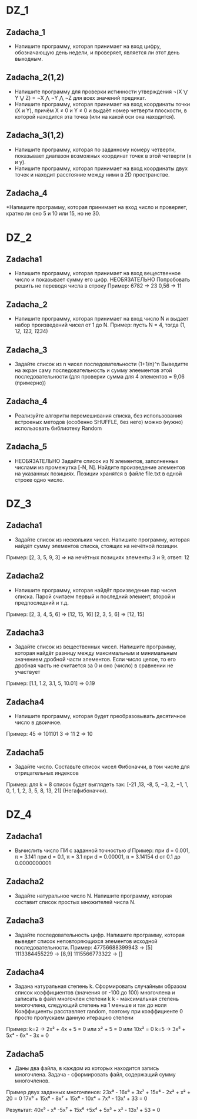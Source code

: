 # DZ_1
## Zadacha_1
* Напишите программу, которая принимает на вход цифру, обозначающую день недели, и проверяет, является ли этот день выходным.

## Zadacha_2(1,2)
* Напишите программу для проверки истинности утверждения ¬(X ⋁ Y ⋁ Z) = ¬X ⋀ ¬Y ⋀ ¬Z для всех значений предикат.
* Напишите программу, которая принимает на вход координаты точки (X и Y), причём X ≠ 0 и Y ≠ 0 и выдаёт номер четверти плоскости, в которой находится эта точка (или на какой оси она находится).

## Zadacha_3(1,2)
* Напишите программу, которая по заданному номеру четверти, показывает диапазон возможных координат точек в этой четверти (x и y).
* Напишите программу, которая принимает на вход координаты двух точек и находит расстояние между ними в 2D пространстве.

## Zadacha_4
*Напишите программу, которая принимает на вход число и проверяет, кратно ли оно 5 и 10 или 15, но не 30.

# DZ_2
## Zadacha1
* Напишите программу, которая принимает на вход вещественное число и показывает сумму его цифр.
НЕОБЯЗАТЕЛЬНО Попробовать решить не переводя числа в строку
Пример:
6782 -> 23
0,56 -> 11

## Zadacha_2
* Напишите программу, которая принимает на вход число N и выдает набор произведений чисел от 1 до N.
Пример:
пусть N = 4, тогда (1, 1*2, 1*2*3, 1*2*3*4)

## Zadacha_3
* Задайте список из n чисел последовательности (1+1/n)^n
Выведитте на экран саму последовательность и сумму элеементов этой последовательности (для проверки сумма для 4 элементов = 9,06 (примерно))

## Zadacha_4
* Реализуйте алгоритм перемешивания списка, без использования встроеных методов (особенно SHUFFLE, без него) можно (нужно) использовать библиотеку Random

 ## Zadacha_5
* НЕОБЯЗАТЕЛЬНО Задайте список из N элементов, заполненных числами из промежутка [-N, N]. Найдите произведение элементов на указанных позициях. Позиции хранятся в файле file.txt в одной строке одно число.

# DZ_3
## Zadacha1
* Задайте список из нескольких чисел. Напишите программу, которая найдёт сумму элементов списка, стоящих на нечётной позиции.

Пример:
[2, 3, 5, 9, 3] => на нечётных позициях элементы 3 и 9, ответ: 12

## Zadacha2
* Напишите программу, которая найдёт произведение пар чисел списка. Парой считаем первый и последний элемент, второй и предпоследний и т.д.

Пример:
[2, 3, 4, 5, 6] => [12, 15, 16]
[2, 3, 5, 6] => [12, 15]

## Zadacha3
* Задайте список из вещественных чисел. Напишите программу, которая найдёт разницу между максимальным и минимальным значением дробной части элементов. Если число целое, то его дробная часть не считается за 0 и оно (число) в сравнении не участвует

Пример:
[1.1, 1.2, 3.1, 5, 10.01] => 0.19

## Zadacha4
* Напишите программу, которая будет преобразовывать десятичное число в двоичное.

Пример:
45 => 101101
3 => 11
2 => 10

## Zadacha5
* Задайте число. Составьте список чисел Фибоначчи, в том числе для отрицательных индексов

Пример:
для k = 8 список будет выглядеть так: [-21 ,13, -8, 5, −3, 2, −1, 1, 0, 1, 1, 2, 3, 5, 8, 13, 21] (Негафибоначчи).

# DZ_4
## Zadacha1
* Вычислить число ПИ c заданной точностью *d*
Пример:
при d = 0.001, π = 3.141
при d = 0.1, π = 3.1
при d = 0.00001, π = 3.14154
d от 0.1 до 0.0000000001

## Zadacha2
* Задайте натуральное число N. Напишите программу, которая составит список простых множителей числа N.

## Zadacha3
* Задайте последовательность цифр. Напишите программу, которая выведет список неповторяющихся элементов
исходной последовательности.
Пример:
47756688399943 -> [5]
1113384455229 -> [8,9]
1115566773322 -> []

## Zadacha4
* Задана натуральная степень k. Сформировать случайным образом список коэффициентов (значения от -100 до 100)
многочлена и записать в файл многочлен степени k
k - максимальная степень многочлена, следующий степень на 1 меньше и так до ноля
Коэффициенты расставляет random, поэтому при коэффициенте 0 просто пропускаем данную итерацию степени

Пример:
k=2 -> 2x² + 4x + 5 = 0 или x² + 5 = 0 или 10x² = 0
k=5 -> 3x⁵ + 5x⁴ - 6x³ - 3x = 0

## Zadacha5
* Даны два файла, в каждом из которых находится запись многочлена.
Задача - сформировать файл, содержащий сумму многочленов.

Пример двух заданных многочленов:
23x⁹ - 16x⁸ + 3x⁷ + 15x⁴ - 2x³ + x² + 20 = 0
17x⁹ + 15x⁸ - 8x⁷ + 15x⁶ - 10x⁴ + 7x³ - 13x¹ + 33 = 0

Результат:
40x⁹ - x⁸ -5x⁷ + 15x⁶ +5x⁴ + 5x³ + x² - 13x¹ + 53 = 0
